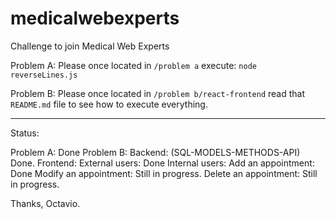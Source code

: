 # medicalwebexperts
Challenge to join Medical Web Experts

Problem A:
Please once located in `/problem a` execute: `node reverseLines.js`

Problem B:
Please once located in `/problem b/react-frontend` read that `README.md` file to see how to execute everything.

-----------

Status:

Problem A: Done
Problem B:
  Backend: (SQL-MODELS-METHODS-API) Done.
  Frontend:
    External users: Done
    Internal users:
      Add an appointment: Done
      Modify an appointment: Still in progress.
      Delete an appointment: Still in progress.

Thanks, 
Octavio.
